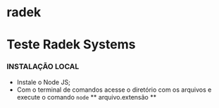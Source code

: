 # radek
# Teste Radek Systems

### INSTALAÇÃO LOCAL
* Instale o Node JS;
* Com o terminal de comandos acesse o diretório com os arquivos e execute o comando `node` ** arquivo.extensão ** 

